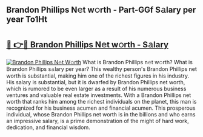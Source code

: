 ## Brandon Phillips N𝚎t w𝚘rth - Part-GGf S𝚊lary per year To1Ht

# <h2><a href="http://gc48hx.nevu.top/?p=Brandon+Phillips">🔗 👉🔴 Brandon Phillips N𝚎t w𝚘rth - S𝚊lary</a></h2>

[![Brandon Phillips N𝚎t W𝚘rth](https://i.imgur.com/Oavwk0R.jpeg)](http://gc48hx.nevu.top/?p=Brandon+Phillips)
What is Brandon Phillips n𝚎t w𝚘rth? What is Brandon Phillips s𝚊lary per year?
This wealthy person's Brandon Phillips net worth is substantial, making him one of the richest figures in his industry. His salary is substantial, but it is dwarfed by Brandon Phillips net worth, which is rumored to be even larger as a result of his numerous business ventures and valuable real estate investments. With a Brandon Phillips net worth that ranks him among the richest individuals on the planet, this man is recognized for his business acumen and financial acumen. This prosperous individual, whose Brandon Phillips net worth is in the billions and who earns an impressive salary, is a prime demonstration of the might of hard work, dedication, and financial wisdom.
